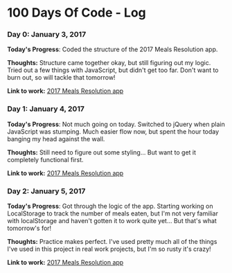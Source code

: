 # 100 Days Of Code - Log

### Day 0: January 3, 2017

**Today's Progress**: Coded the structure of the 2017 Meals Resolution app.

**Thoughts:** Structure came together okay, but still figuring out my logic. Tried out a few things with JavaScript, but didn't get too far. Don't want to burn out, so will tackle that tomorrow!

**Link to work:** [2017 Meals Resolution app](http://codepen.io/rdowns2387/pen/ZLERYx)

### Day 1: January 4, 2017

**Today's Progress**: Not much going on today. Switched to jQuery when plain JavaScript was stumping. Much easier flow now, but spent the hour today banging my head against the wall.

**Thoughts:** Still need to figure out some styling... But want to get it completely functional first.

**Link to work:** [2017 Meals Resolution app](http://codepen.io/rdowns2387/pen/ZLERYx)

### Day 2: January 5, 2017

**Today's Progress**: Got through the logic of the app. Starting working on LocalStorage to track the number of meals eaten, but I'm not very familiar with localStorage and haven't gotten it to work quite yet... But that's what tomorrow's for!

**Thoughts:** Practice makes perfect. I've used pretty much all of the things I've used in this project in real work projects, but I'm so rusty it's crazy!

**Link to work:** [2017 Meals Resolution app](http://codepen.io/rdowns2387/pen/ZLERYx)
